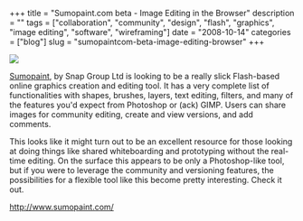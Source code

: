 +++
title = "Sumopaint.com beta - Image Editing in the Browser"
description = ""
tags = ["collaboration", "community", "design", "flash", "graphics", "image editing", "software", "wireframing"]
date = "2008-10-14"
categories = ["blog"]
slug = "sumopaintcom-beta-image-editing-browser"
+++



  <div class="notebook-screenshot"><a href="http://www.sumopaint.com/"><img src="http://media.konigi.com/bluga/wt48f4b57bab96e_0.jpg"/></a></div><p><a href="http://www.sumopaint.com/">Sumopaint</a>, by Snap Group Ltd is looking to be a really slick Flash-based online graphics creation and editing tool. It has a very complete list of functionalities with shapes, brushes, layers, text editing, filters, and many of the features you'd expect from Photoshop or (ack) GIMP. Users can share images for community editing, create and view versions, and add comments. </p>
<p>This looks like it might turn out to be an excellent resource for those looking at doing things like shared whiteboarding and prototyping without the real-time editing. On the surface this appears to be only a Photoshop-like tool, but if you were to leverage the community and versioning features, the possibilities for a flexible tool like this become pretty interesting. Check it out.</p>
    
  <a href="http://www.sumopaint.com/">http://www.sumopaint.com/</a>
